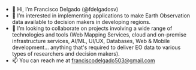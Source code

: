 - 👋 Hi, I’m Francisco Delgado (@fdelgadosv)
- 👀 I’m interested in implementing applications to make Earth Observation data available to decision makers in developing regions.
- 💞️ I’m looking to collaborate on projects involving a wide range of technologies and tools (Web Mapping Services, cloud and on-premise infrastructure services, AI/ML, UI/UX, Databases, Web & Mobile development... anything that's required to deliver EO data to various types of researchers and decision makers).
- 📫 You can reach me at franciscodelgado503@gmail.com

<!---
fdelgadosv/fdelgadosv is a ✨ special ✨ repository because its `README.md` (this file) appears on your GitHub profile.
You can click the Preview link to take a look at your changes.
--->
